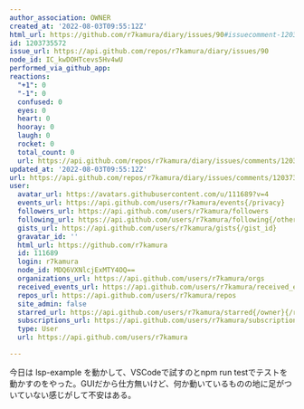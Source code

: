 ```yaml
---
author_association: OWNER
created_at: '2022-08-03T09:55:12Z'
html_url: https://github.com/r7kamura/diary/issues/90#issuecomment-1203735572
id: 1203735572
issue_url: https://api.github.com/repos/r7kamura/diary/issues/90
node_id: IC_kwDOHTcevs5Hv4wU
performed_via_github_app: 
reactions:
  "+1": 0
  "-1": 0
  confused: 0
  eyes: 0
  heart: 0
  hooray: 0
  laugh: 0
  rocket: 0
  total_count: 0
  url: https://api.github.com/repos/r7kamura/diary/issues/comments/1203735572/reactions
updated_at: '2022-08-03T09:55:12Z'
url: https://api.github.com/repos/r7kamura/diary/issues/comments/1203735572
user:
  avatar_url: https://avatars.githubusercontent.com/u/111689?v=4
  events_url: https://api.github.com/users/r7kamura/events{/privacy}
  followers_url: https://api.github.com/users/r7kamura/followers
  following_url: https://api.github.com/users/r7kamura/following{/other_user}
  gists_url: https://api.github.com/users/r7kamura/gists{/gist_id}
  gravatar_id: ''
  html_url: https://github.com/r7kamura
  id: 111689
  login: r7kamura
  node_id: MDQ6VXNlcjExMTY4OQ==
  organizations_url: https://api.github.com/users/r7kamura/orgs
  received_events_url: https://api.github.com/users/r7kamura/received_events
  repos_url: https://api.github.com/users/r7kamura/repos
  site_admin: false
  starred_url: https://api.github.com/users/r7kamura/starred{/owner}{/repo}
  subscriptions_url: https://api.github.com/users/r7kamura/subscriptions
  type: User
  url: https://api.github.com/users/r7kamura

---
```

今日は lsp-example を動かして、VSCodeで試すのとnpm run testでテストを動かすのをやった。GUIだから仕方無いけど、何か動いているものの地に足がついていない感じがして不安はある。